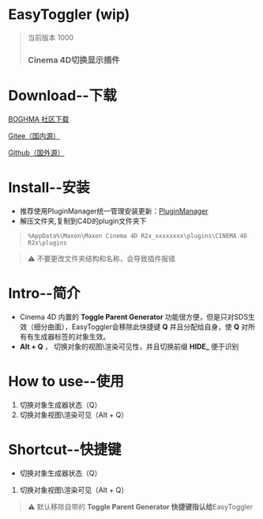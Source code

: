 # EasyToggler (wip)
> 当前版本 1000
> ### Cinema 4D切换显示插件

# Download--下载

[BOGHMA 社区下载](https://community.boghma.com/)

[Gitee（国内源）](https://gitee.com/DunHouGo/c4dplugin_EasyToggler/repository/archive/master.zip)

[Github（国外源）](https://github.com/DunHouGo/c4dplugin_EasyToggler/archive/refs/heads/master.zip)

# Install--安装

- 推荐使用PluginManager统一管理安装更新：[PluginManager](https://www.notion.so/Plugin-Manager-72c5fe979541467187af2060fe330e80)
- 解压文件夹,复制到C4D的plugin文件夹下

> `%AppData%\Maxon\Maxon Cinema 4D R2x_xxxxxxxx\plugins\CINEMA 4D R2x\plugins`

> ⚠️ 不要更改文件夹结构和名称，会导致插件报错



# Intro--简介

- Cinema 4D 内置的 **Toggle Parent Generator** 功能很方便，但是只对SDS生效（细分曲面），EasyToggler会移除此快捷键 **Q** 并且分配给自身，使 **Q** 对所有有生成器标签的对象生效。
- **Alt + Q** ， 切换对象的视图\渲染可见性，并且切换前缀 **HIDE_** 便于识别

# How to use--使用

1. 切换对象生成器状态（Q）
2. 切换对象视图\渲染可见（Alt + Q）

# Shortcut--快捷键

- 切换对象生成器状态（Q）
1. 切换对象视图\渲染可见（Alt + Q）


> ⚠️ 默认移除自带的 **Toggle Parent Generator 快捷键指认给**EasyToggler

